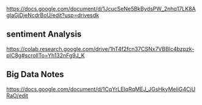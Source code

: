 
https://docs.google.com/document/d/1JcucSeNe5BkBydsPW_2nhq17LK8AgIaGjDjeNcdrBoU/edit?usp=drivesdk
## sentiment Analysis 
https://colab.research.google.com/drive/1hT4f2fcn37CSNx7VBBlc4bzpzk-plC8g#scrollTo=Yh132nFg9J_K
## Big Data Notes
https://docs.google.com/document/d/1CqYrLEIqRqMEJ_JGsHkyMeIiG4CjURaO/edit
